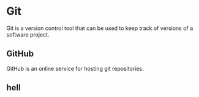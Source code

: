 # Git

Git is a version control tool that can be used to keep track of versions of a software project.

## GitHub

GitHub is an online service for hosting git repositories.

## hell
